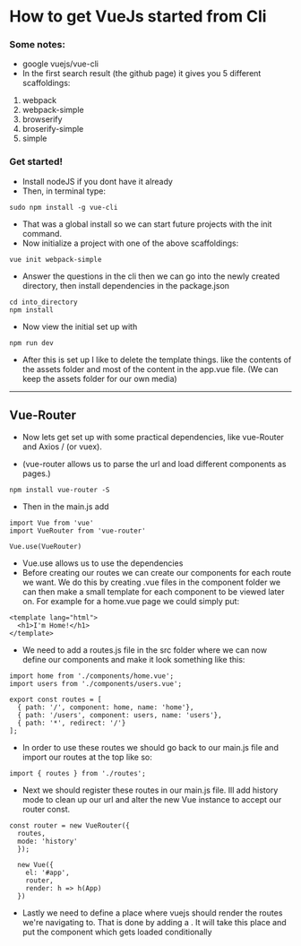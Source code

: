 # How to get VueJs started from Cli
### Some notes:

- google vuejs/vue-cli  
- In the first search result (the github page) it gives you 5 different scaffoldings:

 1. webpack
 2. webpack-simple
 3. browserify
 4. broserify-simple
 5. simple

### Get started!
- Install nodeJS if you dont have it already
- Then, in terminal type:

```
sudo npm install -g vue-cli
```
- That was a global install so we can start future projects with the init command.
- Now initialize a project with one of the above scaffoldings:

```
vue init webpack-simple
```

- Answer the questions in the cli then we can go into the newly created directory, then install dependencies in the package.json

```
cd into_directory
npm install
```

- Now view the initial set up with

```
npm run dev
```

- After this is set up I like to delete the template things. like the contents of the assets folder and most of the content in the app.vue file. (We can keep the assets folder for our own media)
---
## Vue-Router
- Now lets get set up with some practical dependencies, like vue-Router and Axios / (or vuex).

- (vue-router allows us to parse the url and load different components as pages.)

```
npm install vue-router -S
```

- Then in the main.js add

```
import Vue from 'vue'
import VueRouter from 'vue-router'

Vue.use(VueRouter)
```
- Vue.use allows us to use the dependencies
- Before creating our routes we can create our components for each route we want. We do this by creating .vue files in the component folder we can then make a small template for each component to be viewed later on. For example for a home.vue page we could simply put:

```
<template lang="html">
  <h1>I'm Home!</h1>
</template>
```

- We need to add a routes.js file in the src folder where we can now define our components and make it look something like this:

```
import home from './components/home.vue';
import users from './components/users.vue';

export const routes = [
  { path: '/', component: home, name: 'home'},
  { path: '/users', component: users, name: 'users'},
  { path: '*', redirect: '/'}
];
```
- In order to use these routes we should go back to our main.js file and import our routes at the top like so:

```
import { routes } from './routes';
```

- Next we should register these routes in our main.js file. Ill add history mode to clean up our url and alter the new Vue instance to accept our router const.

```
const router = new VueRouter({
  routes,
  mode: 'history'
  });

  new Vue({
    el: '#app',
    router,
    render: h => h(App)
  })
  ```
- Lastly we need to define a place where vuejs should render the routes we're navigating to. That is done by adding a <router-view></router-view>. It will take this place and put the component which gets loaded conditionally
